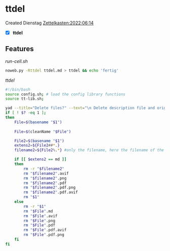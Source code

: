 # ttdel
Created Dienstag [Zettelkasten:2022:06:14]()

- [x] **ttdel**



## Features

*run-cell.sh*
```bash
noweb.py -Rttdel ttdel.md > ttdel && echo 'fertig'
```


*ttdel*
```bash
#!/bin/bash
source config.sh; # load the config library functions
source tt-lib.sh;

yad --title="Delete files?" --text="\n Delete description file and original file \n"
if [ ! $? -eq 1 ];
then 
	File=$(basename "$1")
	
	File=$(cleanName "$File")

	File2=$(basename "$1")
	extens2=${File2##*.}
	filename2=${File2%.*} #only the filename, here the filename of the original file

	if [[ $extens2 == md ]]
	then
		rm -r "$filename2"
		rm "$filename2".avif
		rm "$filename2".png
		rm "$filename2".pdf
		rm "$filename2".pdf.png
		rm "$filename2".pdf.avif
		rm "$1"
	else
		rm -r "$1"
		rm "$File".md
		rm "$File".avif
		rm "$File".png
		rm "$File".pdf
		rm "$File".pdf.avif
		rm "$File".pdf.png
	fi
fi
```

